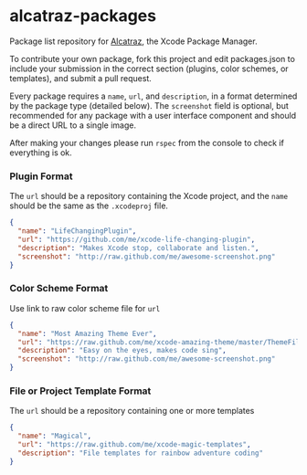 alcatraz-packages
=================

Package list repository for [Alcatraz](https://github.com/mneorr/Alcatraz), the Xcode Package Manager.

To contribute your own package, fork this project and edit packages.json to include your submission in the correct section (plugins, color schemes, or templates), and submit a pull request.

Every package requires a `name`, `url`, and `description`, in a format determined by the package type (detailed below). The `screenshot` field is optional, but recommended for any package with a user interface component and should be a direct URL to a single image. 

After making your changes please run `rspec` from the console to check if everything is ok.

### Plugin Format
The `url` should be a repository containing the Xcode project, and the `name` should be the same as the `.xcodeproj` file.

``` json
{
  "name": "LifeChangingPlugin",
  "url": "https://github.com/me/xcode-life-changing-plugin",
  "description": "Makes Xcode stop, collaborate and listen.",
  "screenshot": "http://raw.github.com/me/awesome-screenshot.png"
}
```

### Color Scheme Format
Use link to raw color scheme file for `url`

``` json
{
  "name": "Most Amazing Theme Ever",
  "url": "https://raw.github.com/me/xcode-amazing-theme/master/ThemeFile.dvtcolortheme",
  "description": "Easy on the eyes, makes code sing",
  "screenshot": "http://raw.github.com/me/awesome-screenshot.png"
}
```

### File or Project Template Format
The `url` should be a repository containing one or more templates

``` json
{
  "name": "Magical",
  "url": "https://raw.github.com/me/xcode-magic-templates",
  "description": "File templates for rainbow adventure coding"
}
```
